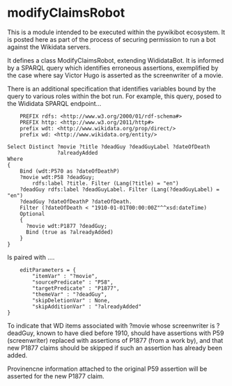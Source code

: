 # modifyClaimsRobot

This is a module intended to be executed within the pywikibot ecosystem. It is posted here as part of the process of securing permission to run a bot against the Wikidata servers.

It defines a class ModifyClaimsRobot, extending WididataBot. It is informed by a SPARQL query which identifies erroneous assertions, exemplified by the case where say Victor Hugo is asserted as the screenwriter of a movie. 

There is an additional specification that identifies variables bound by the query to various roles within the bot run. For example, this query, posed to the Wididata SPARQL endpoint...

```
    PREFIX rdfs: <http://www.w3.org/2000/01/rdf-schema#>
    PREFIX http: <http://www.w3.org/2011/http#>
    prefix wdt: <http://www.wikidata.org/prop/direct/>
    prefix wd: <http://www.wikidata.org/entity/>

Select Distinct ?movie ?title ?deadGuy ?deadGuyLabel ?dateOfDeath 
                ?alreadyAdded
Where
{
    Bind (wdt:P570 as ?dateOfDeathP)
    ?movie wdt:P58 ?deadGuy;
        rdfs:label ?title. Filter (Lang(?title) = "en")
    ?deadGuy rdfs:label ?deadGuyLabel. Filter (Lang(?deadGuyLabel) = "en")
    ?deadGuy ?dateOfDeathP ?dateOfDeath.
    Filter (?dateOfDeath < "1910-01-01T00:00:00Z"^^xsd:dateTime)
    Optional
    {
      ?movie wdt:P1877 ?deadGuy;
      Bind (true as ?alreadyAdded)
    }
}
```
Is paired with ....
```
    editParameters = {
        "itemVar" : "?movie",
        "sourcePredicate" : "P58",
        "targetPredicate" : "P1877",
        "themeVar" : "?deadGuy",
        "skipDeletionVar" : None,
        "skipAdditionVar" : "?alreadyAdded"
}
```

To indicate that WD items associated with ?movie whose screenwriter is ?deadGuy, known to have died before 1910, should have assertions with P59 (screenwriter) replaced with assertions of P1877 (from a work by), and that new P1877 claims should be skipped if such an assertion has already been added.

Provinencne information attached to the original P59 assertion will be asserted for the new P1877 claim.



